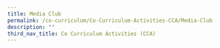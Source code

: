```yaml
---
title: Media Club
permalink: /co-curriculum/Co-Curriculum-Activities-CCA/Media-Club
description: ""
third_nav_title: Co Curriculum Activities (CCA)
---
```

